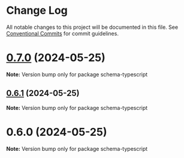 # Change Log

All notable changes to this project will be documented in this file.
See [Conventional Commits](https://conventionalcommits.org) for commit guidelines.

# [0.7.0](https://github.com/cosmology-tech/schema-typescript/compare/schema-typescript@0.6.1...schema-typescript@0.7.0) (2024-05-25)

**Note:** Version bump only for package schema-typescript





## [0.6.1](https://github.com/cosmology-tech/schema-typescript/compare/schema-typescript@0.6.0...schema-typescript@0.6.1) (2024-05-25)

**Note:** Version bump only for package schema-typescript





# 0.6.0 (2024-05-25)

**Note:** Version bump only for package schema-typescript
